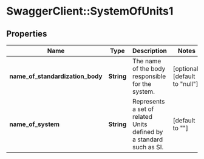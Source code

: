 # SwaggerClient::SystemOfUnits1

## Properties
Name | Type | Description | Notes
------------ | ------------- | ------------- | -------------
**name_of_standardization_body** | **String** | The name of the body responsible for the system. | [optional] [default to &quot;null&quot;]
**name_of_system** | **String** | Represents a set of related Units defined by a standard such as SI. | [default to &quot;&quot;]


